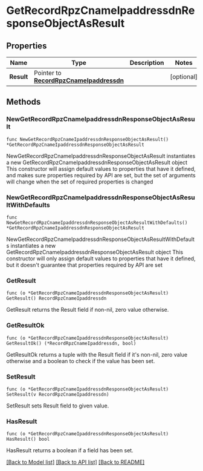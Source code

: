 # GetRecordRpzCnameIpaddressdnResponseObjectAsResult

## Properties

Name | Type | Description | Notes
------------ | ------------- | ------------- | -------------
**Result** | Pointer to [**RecordRpzCnameIpaddressdn**](RecordRpzCnameIpaddressdn.md) |  | [optional] 

## Methods

### NewGetRecordRpzCnameIpaddressdnResponseObjectAsResult

`func NewGetRecordRpzCnameIpaddressdnResponseObjectAsResult() *GetRecordRpzCnameIpaddressdnResponseObjectAsResult`

NewGetRecordRpzCnameIpaddressdnResponseObjectAsResult instantiates a new GetRecordRpzCnameIpaddressdnResponseObjectAsResult object
This constructor will assign default values to properties that have it defined,
and makes sure properties required by API are set, but the set of arguments
will change when the set of required properties is changed

### NewGetRecordRpzCnameIpaddressdnResponseObjectAsResultWithDefaults

`func NewGetRecordRpzCnameIpaddressdnResponseObjectAsResultWithDefaults() *GetRecordRpzCnameIpaddressdnResponseObjectAsResult`

NewGetRecordRpzCnameIpaddressdnResponseObjectAsResultWithDefaults instantiates a new GetRecordRpzCnameIpaddressdnResponseObjectAsResult object
This constructor will only assign default values to properties that have it defined,
but it doesn't guarantee that properties required by API are set

### GetResult

`func (o *GetRecordRpzCnameIpaddressdnResponseObjectAsResult) GetResult() RecordRpzCnameIpaddressdn`

GetResult returns the Result field if non-nil, zero value otherwise.

### GetResultOk

`func (o *GetRecordRpzCnameIpaddressdnResponseObjectAsResult) GetResultOk() (*RecordRpzCnameIpaddressdn, bool)`

GetResultOk returns a tuple with the Result field if it's non-nil, zero value otherwise
and a boolean to check if the value has been set.

### SetResult

`func (o *GetRecordRpzCnameIpaddressdnResponseObjectAsResult) SetResult(v RecordRpzCnameIpaddressdn)`

SetResult sets Result field to given value.

### HasResult

`func (o *GetRecordRpzCnameIpaddressdnResponseObjectAsResult) HasResult() bool`

HasResult returns a boolean if a field has been set.


[[Back to Model list]](../README.md#documentation-for-models) [[Back to API list]](../README.md#documentation-for-api-endpoints) [[Back to README]](../README.md)


